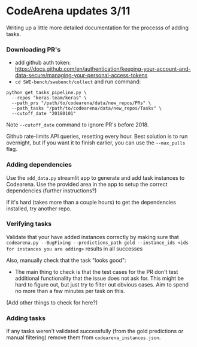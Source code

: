 # CodeArena updates 3/11

Writing up a little more detailed documentation for the processs of adding tasks.

### Downloading PR's
- add github auth token: https://docs.github.com/en/authentication/keeping-your-account-and-data-secure/managing-your-personal-access-tokens
- `cd SWE-bench/swebench/collect` and run command:
```
python get_tasks_pipeline.py \
  --repos "keras-team/keras" \
  --path_prs "/path/to/codearena/data/new_repos/PRs" \
  --path_tasks "/path/to/codearena/data/new_repos/Tasks" \
  --cutoff_date "20180101"
 ```
Note `--cutoff_date` command to ignore PR's before 2018.

Github rate-limits API queries, resetting every hour. Best solution is to run overnight, but if you want it to finish earlier, you can use the `--max_pulls` flag.

### Adding dependencies
Use the `add_data.py` streamlit app to generate and add task instances to Codearena. Use the provided area in the app to setup the correct dependencies
(further instructions?)

If it's hard (takes more than a couple hours) to get the dependencies installed, try another repo.

### Verifying tasks
Validate that your have added instances correctly by making sure that `codearena.py --BugFixing --predictions_path gold --instance_ids <ids for instances you are adding>` results in all successes

Also, manually check that the task "looks good":
- The main thing to check is that the test cases for the PR don't test additional functionality that the issue does not ask for. This might be hard to figure out, but just try to filter out obvious cases. Aim to spend no more than a few minutes per task on this.

(Add other things to check for here?)

### Adding tasks
If any tasks weren't validated successfully (from the gold predictions or manual filtering) remove them from `codearena_instances.json`.
